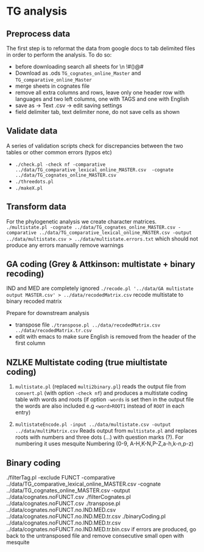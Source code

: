 # TG analysis

## Preprocess data
The first step is to reformat the data from google docs to tab delimited files in order to perform the analysis. To do so:

 - before downloading search all sheets for \\n !#()@#
 - Download as .ods `TG_cognates_online_Master` and `TG_comparative_online_Master`
 - merge sheets in cognates file
 - remove all extra columns and rows, leave only one header row with languages and two left columns, one with TAGS and one with English
 - save as -> Text .csv -> edit saving settings
 - field delimiter tab, text delimiter none, do not save cells as shown
 
## Validate data
A series of validation scripts check for discrepancies between the two tables or other common errors (typos etc)

 - `./check.pl -check nf -comparative ../data/TG_comparative_lexical_online_MASTER.csv  -cognate ../data/TG_cognates_online_MASTER.csv`
 - `./threedots.pl`
 - `./makeX.pl`

## Transform data
For the phylogenetic analysis we create character matrices.
`./multistate.pl -cognate ../data/TG_cognates_online_MASTER.csv -comparative ../data/TG_comparative_lexical_online_MASTER.csv -output ../data/multistate.csv > ../data/multistate.errors.txt`
which should not produce any errors
manually remove warnings
## GA coding (Grey & Attkinson: multistate + binary recoding)

IND and MED are completely ignored
`./recode.pl '../data/GA multistate output MASTER.csv' > ../data/recodedMatrix.csv` recode multistate to binary recoded matrix

Prepare for downstream analysis
 
 - transpose file
`./transpose.pl ../data/recodedMatrix.csv ../data/recodedMatrix.tr.csv`
 - edit with emacs to make sure English is removed from the header of the first column


## NZLKE Multistate coding (true miultistate coding)
1. `multistate.pl` (replaced `multi2binary.pl`)
reads the output file from `convert.pl` (with option `-check nf`) and produces a multistate coding table with words and roots (if option `-words` is set then in the output file the words are also included e.g  `<word>ROOT1` instead of `ROOT` in each entry)

2. `multistateEncode.pl -input ../data/multistate.csv -output ../data/multiMatrix.csv`
Reads output from `multistate.pl` and replaces roots with numbers and three dots (...) with question marks (?). For numbering it uses mesquite Numbering (0-9, A-H,K-N,P-Z,a-h,k-n,p-z)

## Binary coding
./filterTag.pl -exclude FUNCT -comparative ../data/TG_comparative_lexical_online_MASTER.csv -cognate ../data/TG_cognates_online_MASTER.csv -output ../data/cognates.noFUNCT.csv
./filterCognates.pl ../data/cognates.noFUNCT.csv
./transpose.pl ../data/cognates.noFUNCT.no.IND.MED.csv ../data/cognates.noFUNCT.no.IND.MED.tr.csv
./binaryCoding.pl ../data/cognates.noFUNCT.no.IND.MED.tr.csv ../data/cognates.noFUNCT.no.IND.MED.tr.bin.csv
if errors are produced, go back to the untransposed file and remove consecutive small
open with mesquite